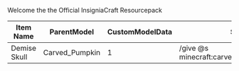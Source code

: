 Welcome the the Official InsigniaCraft Resourcepack

| Item Name | ParentModel | CustomModelData | Spawn Command |
| --- | --- | --- | --- |
| Demise Skull | Carved_Pumpkin | 1 | /give @s minecraft:carved_pumpkin{CustomModelData:1} |
